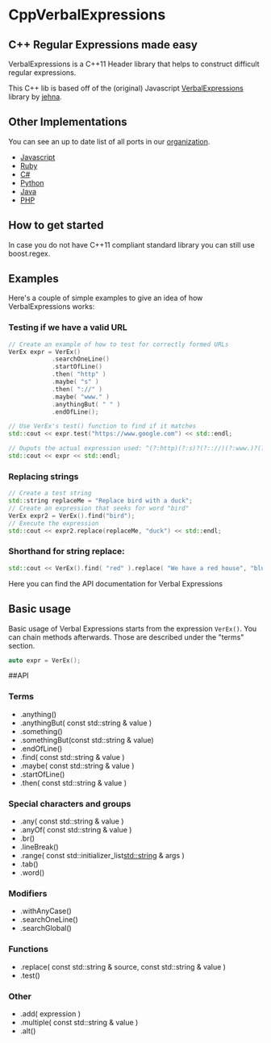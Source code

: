 CppVerbalExpressions
====================


## C++ Regular Expressions made easy
VerbalExpressions is a C++11 Header library that helps to construct difficult regular expressions.

This C++ lib is based off of the (original) Javascript [VerbalExpressions](https://github.com/jehna/VerbalExpressions) library by [jehna](https://github.com/jehna/).

## Other Implementations
You can see an up to date list of all ports in our [organization](https://github.com/VerbalExpressions).
- [Javascript](https://github.com/jehna/VerbalExpressions)
- [Ruby](https://github.com/VerbalExpressions/RubyVerbalExpressions)
- [C#](https://github.com/VerbalExpressions/CSharpVerbalExpressions)
- [Python](https://github.com/VerbalExpressions/PythonVerbalExpressions)
- [Java](https://github.com/VerbalExpressions/JavaVerbalExpressions)
- [PHP](https://github.com/VerbalExpressions/PHPVerbalExpressions)

## How to get started

In case you do not have C++11 compliant standard library you can still use boost.regex.

## Examples

Here's a couple of simple examples to give an idea of how VerbalExpressions works:

### Testing if we have a valid URL

```c++
// Create an example of how to test for correctly formed URLs
VerEx expr = VerEx()
            .searchOneLine()
            .startOfLine()
            .then( "http" )
            .maybe( "s" )
            .then( "://" )
            .maybe( "www." )
            .anythingBut( " " )
            .endOfLine();

// Use VerEx's test() function to find if it matches
std::cout << expr.test("https://www.google.com") << std::endl;

// Ouputs the actual expression used: ^(?:http)(?:s)?(?:://)(?:www.)?(?:[^ ]*)$
std::cout << expr << std::endl;
```

### Replacing strings

```c++
// Create a test string
std::string replaceMe = "Replace bird with a duck";
// Create an expression that seeks for word "bird"
VerEx expr2 = VerEx().find("bird");
// Execute the expression
std::cout << expr2.replace(replaceMe, "duck") << std::endl;
```

### Shorthand for string replace:

```c++
std::cout << VerEx().find( "red" ).replace( "We have a red house", "blue" ) << std::endl;
```




Here you can find the API documentation for Verbal Expressions

## Basic usage
Basic usage of Verbal Expressions starts from the expression `VerEx()`. You can chain methods afterwards. Those are described under the "terms" section.

```c++
auto expr = VerEx();
```

##API 

### Terms
* .anything()
* .anythingBut( const std::string & value )
* .something()
* .somethingBut(const std::string & value)
* .endOfLine()
* .find( const std::string & value )
* .maybe( const std::string & value )
* .startOfLine()
* .then( const std::string & value )

### Special characters and groups
* .any( const std::string & value )
* .anyOf( const std::string & value )
* .br()
* .lineBreak()
* .range( const std::initializer_list<std::string> & args )
* .tab()
* .word()

### Modifiers
* .withAnyCase()
* .searchOneLine()
* .searchGlobal()

### Functions
* .replace( const std::string & source, const std::string & value )
* .test()

### Other
* .add( expression )
* .multiple( const std::string & value )
* .alt()
